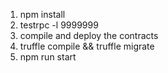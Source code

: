 

1. npm install
2. testrpc -l 9999999
3. compile and deploy the contracts 
4. truffle compile && truffle migrate
4. npm run start
